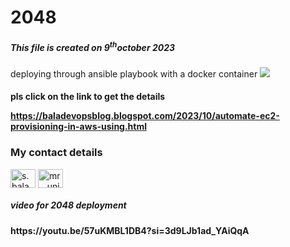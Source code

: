 # 2048
<h5>This file is created on 9<sup>th</sup>october 2023</h5>
deploying through ansible playbook with a docker container

<head>
   <title>2048 application</title>
</head>

<body>
   <img src=![Uploading image.png…]()

   </img>

<h4>
pls click on the link to get the details

   https://baladevopsblog.blogspot.com/2023/10/automate-ec2-provisioning-in-aws-using.html
</h4>

<h3>My contact details</h3>

<a href="https://linkedin.com/in/s.bala chandrudu" target="blank"><img align="center" src="https://raw.githubusercontent.com/rahuldkjain/github-profile-readme-generator/master/src/images/icons/Social/linked-in-alt.svg" alt="s.bala chandrudu" height="30" width="40" /></a>
<a href="https://instagram.com/mr__unique__devp" target="blank"><img align="center" src="https://raw.githubusercontent.com/rahuldkjain/github-profile-readme-generator/master/src/images/icons/Social/instagram.svg" alt="mr__unique__devp" height="30" width="40" /></a>
</p>

<h5>video for 2048 deployment </h5>

<h4>
   https://youtu.be/57uKMBL1DB4?si=3d9LJb1ad_YAiQqA
</h4>

</body>
